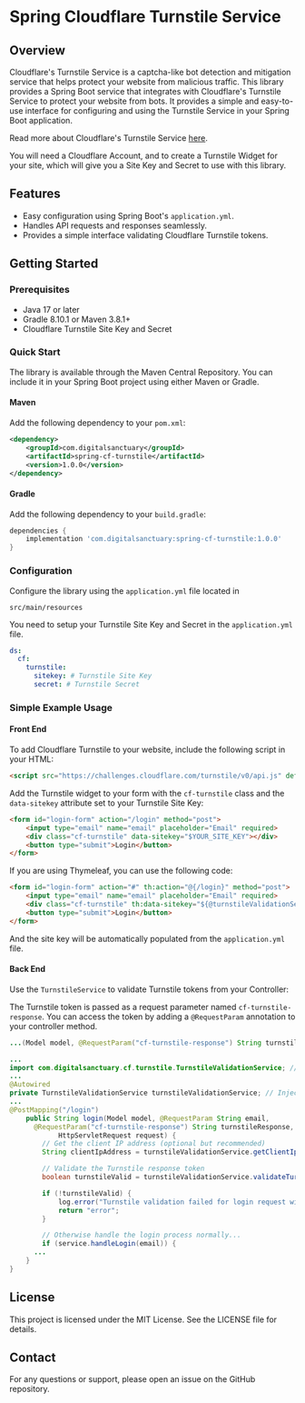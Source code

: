 # Spring Cloudflare Turnstile Service

## Overview

Cloudflare's Turnstile Service is a captcha-like bot detection and mitigation service that helps protect your website from malicious traffic. This library provides a Spring Boot service that integrates with Cloudflare's Turnstile Service to protect your website from bots. It provides a simple and easy-to-use interface for configuring and using the Turnstile Service in your Spring Boot application.

Read more about Cloudflare's Turnstile Service [here](https://www.cloudflare.com/products/turnstile/).

You will need a Cloudflare Account, and to create a Turnstile Widget for your site, which will give you a Site Key and Secret to use with this library.


## Features

- Easy configuration using Spring Boot's `application.yml`.
- Handles API requests and responses seamlessly.
- Provides a simple interface validating Cloudflare Turnstile tokens.


## Getting Started

### Prerequisites

- Java 17 or later
- Gradle 8.10.1 or Maven 3.8.1+
- Cloudflare Turnstile Site Key and Secret

### Quick Start

The library is available through the Maven Central Repository. You can include it in your Spring Boot project using either Maven or Gradle.

#### Maven

Add the following dependency to your `pom.xml`:

```xml
<dependency>
    <groupId>com.digitalsanctuary</groupId>
    <artifactId>spring-cf-turnstile</artifactId>
    <version>1.0.0</version>
</dependency>
```

#### Gradle

Add the following dependency to your `build.gradle`:

```groovy
dependencies {
    implementation 'com.digitalsanctuary:spring-cf-turnstile:1.0.0'
}
```

### Configuration

Configure the library using the `application.yml` file located in

`src/main/resources`

You need to setup your Turnstile Site Key and Secret in the `application.yml` file.

```yaml
ds:
  cf:
    turnstile:
      sitekey: # Turnstile Site Key
      secret: # Turnstile Secret
```



### Simple Example Usage

#### Front End

To add Cloudflare Turnstile to your website, include the following script in your HTML:

```html
<script src="https://challenges.cloudflare.com/turnstile/v0/api.js" defer></script>
```

Add the Turnstile widget to your form with the `cf-turnstile` class and the `data-sitekey` attribute set to your Turnstile Site Key:

```html
<form id="login-form" action="/login" method="post">
    <input type="email" name="email" placeholder="Email" required>
    <div class="cf-turnstile" data-sitekey="$YOUR_SITE_KEY"></div>
    <button type="submit">Login</button>
</form>
```

If you are using Thymeleaf, you can use the following code:

```html
<form id="login-form" action="#" th:action="@{/login}" method="post">
    <input type="email" name="email" placeholder="Email" required>
    <div class="cf-turnstile" th:data-sitekey="${@turnstileValidationService.getTurnsiteSitekey()}"></div>
    <button type="submit">Login</button>
</form>
```

And the site key will be automatically populated from the `application.yml` file.



#### Back End

Use the `TurnstileService` to validate Turnstile tokens from your Controller:

The Turnstile token is passed as a request parameter named `cf-turnstile-response`. You can access the token by adding a `@RequestParam` annotation to your controller method.

```java
...(Model model, @RequestParam("cf-turnstile-response") String turnstileResponse, .....) {
```


```java
...
import com.digitalsanctuary.cf.turnstile.TurnstileValidationService; // Import the TurnstileValidationService
...
@Autowired
private TurnstileValidationService turnstileValidationService; // Inject the TurnstileValidationService
...
@PostMapping("/login")
	public String login(Model model, @RequestParam String email,
      @RequestParam("cf-turnstile-response") String turnstileResponse,
			HttpServletRequest request) {
		// Get the client IP address (optional but recommended)
		String clientIpAddress = turnstileValidationService.getClientIpAddress(request);

		// Validate the Turnstile response token
		boolean turnstileValid = turnstileValidationService.validateTurnstileResponse(turnstileResponse, clientIpAddress);

		if (!turnstileValid) {
			log.error("Turnstile validation failed for login request with email: " + email);
			return "error";
		}

		// Otherwise handle the login process normally...
		if (service.handleLogin(email)) {
      ...
	}
}
```


## License

This project is licensed under the MIT License. See the LICENSE file for details.

## Contact

For any questions or support, please open an issue on the GitHub repository.
